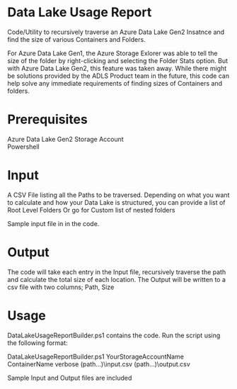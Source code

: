 # Data Lake Usage Report
Code/Utility to recursively traverse an Azure Data Lake Gen2 Insatnce and find the size of various Containers and Folders.

For Azure Data Lake Gen1, the Azure Storage Exlorer was able to tell the size of the folder by right-clicking and selecting the Folder Stats option. But with Azure Data Lake Gen2, this feature was taken away. While there might be solutions provided by the ADLS Product team in the future, this code can help solve any immediate requirements of finding sizes of Containers and folders.

# Prerequisites

Azure Data Lake Gen2 Storage Account <br>
Powershell

# Input
A CSV File listing all the Paths to be traversed. Depending on what you want to calculate and how your Data Lake is structured, you can provide a list of Root Level Folders Or go for Custom list of nested folders

Sample input file in in the code.

# Output

The code will take each entry in the Input file, recursively traverse the path and calculate the total size of each location. The Output will be written to a csv file with two columns; Path, Size

# Usage

DataLakeUsageReportBuilder.ps1 contains the code. Run the script using the following format:

DataLakeUsageReportBuilder.ps1 YourStorageAccountName ContainerName verbose (path...)\input.csv (path...)\output.csv

Sample Input and Output files are included


